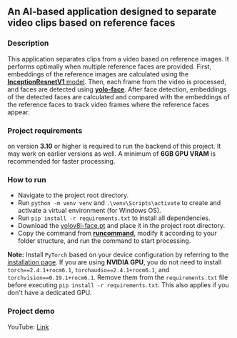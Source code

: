 ## An AI-based application designed to separate video clips based on reference faces

### Description
This application separates clips from a video based on reference images. It performs optimally when multiple reference faces are provided. First, embeddings of the reference images are calculated using the [**InceptionResnetV1** 
model](https://github.com/timesler/facenet-pytorch.git). Then, each frame from the video is processed, and faces are detected using [**yolo-face**](https://github.com/akanametov/yolo-face). After face detection, embeddings of the detected faces are calculated and compared with the embeddings of the reference faces to track video frames where the reference faces appear.

### Project requirements
on version **3.10** or higher is required to run the backend of this project. It may work on earlier versions as well. A minimum of **6GB GPU VRAM** is recommended for faster processing.

### How to run
- Navigate to the project root directory.
- Run `python -m venv venv` and `.\venv\Scripts\activate` to create and activate a virtual environment (for Windows OS).
- Run `pip install -r requirements.txt` to install all dependencies.
- Download the [yolov8l-face.pt](https://github.com/akanametov/yolov8-face/releases/download/v0.0.0/yolov8l-face.pt) and place it in the project root directory.
- Copy the command from [**runcommand**](https://github.com/AtiqurRahmanAni/ClipFinder/blob/main/runcommand.txt), modify it according to your folder structure, and run the command to start processing.

**Note:** Install `PyTorch` based on your device configuration by referring to the [installation page](https://pytorch.org/get-started/locally/). If you are using **NVIDIA GPU**, 
you do not need to install `torch==2.4.1+rocm6.1`, `torchaudio==2.4.1+rocm6.1`, and `torchvision==0.19.1+rocm6.1`. Remove them from the `requirements.txt` file before executing `pip install -r requirements.txt`. This also applies if you don't have a dedicated GPU.

### Project demo
YouTube: [Link](https://youtu.be/cDSp6RYn1lY?si=8EnwzjbIKAyrsVHy)
